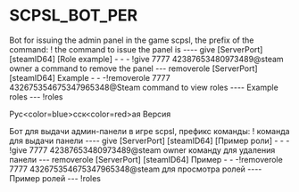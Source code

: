 # SCPSL_BOT_PER
Bot for issuing the admin panel in the game scpsl, the prefix of the command: ! the command to issue the panel is ---- give [ServerPort] [steamID64] [Role example] - - - !give 7777 42387653480973489@steam owner a command to remove the panel --- removerole [ServerPort] [steamID64] Example - - -!removerole 7777 432675354675347965348@Steam command to view roles ---- Example roles --- !roles



Рус<color=blue>сск<color=red>ая </color> Версия

Бот для выдачи админ-панели в игре scpsl, префикс команды: ! команда для выдачи панели ---- give [ServerPort] [steamID64] [Пример роли] - - - !give 7777 42387653480973489@steam owner команду для удаления панели --- removerole [ServerPort] [steamID64] Пример - - -!removerole 7777 432675354675347965348@steam 
 для просмотра ролей ---- Пример ролей --- !roles
